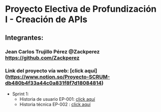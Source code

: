 # Proyecto Electiva de Profundización I - Creación de APIs
## Integrantes:
### Jean Carlos Trujillo Pérez @Zackperez https://github.com/Zackperez
### Link del proyecto vía web: [click aquí] (https://www.notion.so/Proyecto-SCRUM-db480b4f33a44c0a831f8f7d18084814)
* Sprint 1:
    * Historia de usuario EP-001: [click aquí](https://www.notion.so/EP-001-8ab2e054d7fd45e4b43c2b3b3c0cf7cc)
    * Historia técnica EP-002 : [click aquí](https://www.notion.so/EP-002-f688a93a83f54263a788eb507ce73133) 
